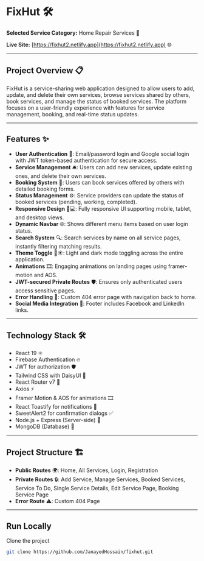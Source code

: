 # FixHut 🛠️

**Selected Service Category:** Home Repair Services 🔧

**Live Site:** [https://fixhut2.netlify.app](https://fixhut2.netlify.app) 🌐

---

## Project Overview 📋

FixHut is a service-sharing web application designed to allow users to add, update, and delete their own services, browse services shared by others, book services, and manage the status of booked services. The platform focuses on a user-friendly experience with features for service management, booking, and real-time status updates.

---
## Features ✨

- **User Authentication** 🔐: Email/password login and Google social login with JWT token-based authentication for secure access.
- **Service Management** 🛎️: Users can add new services, update existing ones, and delete their own services.
- **Booking System** 📅: Users can book services offered by others with detailed booking forms.
- **Status Management** ⚙️: Service providers can update the status of booked services (pending, working, completed).
- **Responsive Design** 📱💻: Fully responsive UI supporting mobile, tablet, and desktop views.
- **Dynamic Navbar** 🌐: Shows different menu items based on user login status.
- **Search System** 🔍: Search services by name on all service pages, instantly filtering matching results.
- **Theme Toggle** 🌙☀️: Light and dark mode toggling across the entire application.
- **Animations** 🎞️: Engaging animations on landing pages using framer-motion and AOS.
- **JWT-secured Private Routes** 🛡️: Ensures only authenticated users access sensitive pages.
- **Error Handling** 🚫: Custom 404 error page with navigation back to home.
- **Social Media Integration** 📱: Footer includes Facebook and LinkedIn links.

---

## Technology Stack 🛠️

- React 19 ⚛️
- Firebase Authentication 🔥
- JWT for authorization 🛡️
- Tailwind CSS with DaisyUI 🎨
- React Router v7 🧭
- Axios ⚡
- Framer Motion & AOS for animations 🎞️
- React Toastify for notifications 🔔
- SweetAlert2 for confirmation dialogs ✅
- Node.js + Express (Server-side) 🚀
- MongoDB (Database) 🍃

---

## Project Structure 🏗️

- **Public Routes** 🌍: Home, All Services, Login, Registration
- **Private Routes** 🔒: Add Service, Manage Services, Booked Services, Service To Do, Single Service Details, Edit Service Page, Booking Service Page
- **Error Route** ⚠️: Custom 404 Page

---


## Run Locally

Clone the project

```bash
git clone https://github.com/JanayedHossain/fixhut.git

```